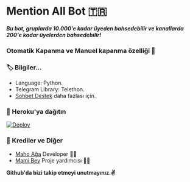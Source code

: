 # Mention All Bot 🇹🇷
_**Bu bot, gruplarda 10.000'e kadar üyeden bahsedebilir ve kanallarda 200'e kadar üyelerden bahsedebilir!**_
### Otomatik Kapanma ve Manuel kapanma özelliği 🤗

### 🏷 Bilgiler... 
- Language: Python.
- Telegram Library: Telethon.
- [Sohbet Destek](https://t.me/Sohbetdestek) daha fazlası için. 

### 🚀 Heroku'ya dağıtın
[![Deploy](https://www.herokucdn.com/deploy/button.svg)](https://heroku.com/deploy?template=https://github.com/Mehmetbaba06/AllBot55)

### 🎯 Krediler ve Diğer
- [Maho Ağa](https://github.com/Mehmetbaba06) Developer 👨‍💻
- [Mami Bey](https://github.com/mamibeyy) Proje yardımcısı 👨‍💻

**Github'da bizi takip etmeyi unutmayınız.✌️**
